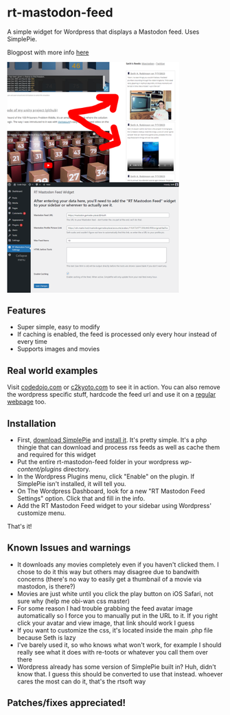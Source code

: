 # rt-mastodon-feed
A simple widget for Wordpress that displays a Mastodon feed. Uses SimplePie.

Blogpost with more info [here](https://www.codedojo.com/?p=3182)

<a href="github-media/codedojo_example.png"><img align="top" src="github-media/codedojo_example.png" width=400></a>
<a href="github-media/codeojo_settings.png"><img align="top" src="github-media/codeojo_settings.png" width=400></a>

## Features

* Super simple, easy to modify
* If caching is enabled, the feed is processed only every hour instead of every time
* Supports images and movies

## Real world examples

Visit [codedojo.com](https://codedojo.com) or [c2kyoto.com](https://c2kyoto.com) to see it in action.  You can also remove the wordpress specific stuff, hardcode the feed url and use it on a [regular webpage](https://rtsoft.com) too.  

## Installation

* First, [download SimplePie](https://simplepie.org/downloads/) and [install it](https://simplepie.org/wiki/setup/setup).  It's pretty simple.  It's a php thingie that can download and process rss feeds as well as cache them and required for this widget
* Put the entire rt-mastodon-feed folder in your wordpress *wp-content/plugins* directory.
* In the Wordpress Plugins menu, click "Enable" on the plugin.  If SimplePie isn't installed, it will tell you.
* On The Wordpress Dashboard, look for a new "RT Mastodon Feed Settings" option.  Click that and fill in the info.
* Add the RT Mastodon Feed widget to your sidebar using Wordpress' customize menu.

That's it!

## Known Issues and warnings

- It downloads any movies completely even if you haven't clicked them.  I chose to do it this way but others may disagree due to bandwith concerns (there's no way to easily get a thumbnail of a movie via mastodon, is there?)
- Movies are just white until you click the play button on iOS Safari, not sure why (help me obi-wan css master)
- For some reason I had trouble grabbing the feed avatar image automatically so I force you to manually put in the URL to it.  If you right click your avatar and view image, that link should work I guess
- If you want to customize the css, it's located inside the main .php file because Seth is lazy
- I've barely used it, so who knows what won't work, for example I should really see what it does with re-toots or whatever you call them over there
- Wordpress already has some version of SimplePie built in? Huh, didn't know that.  I guess this should be converted to use that instead. whoever cares the most can do it, that's the rtsoft way

## Patches/fixes appreciated!
